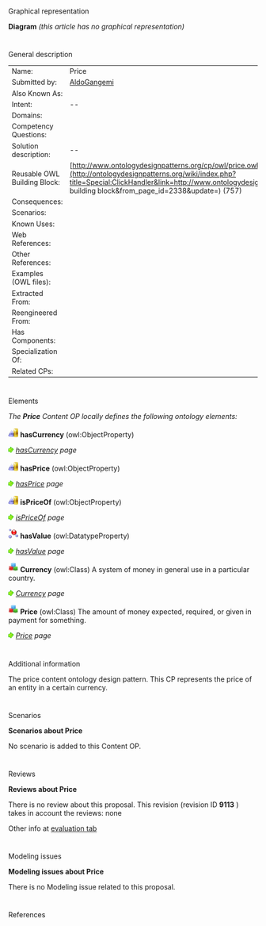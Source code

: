 # 

 Graphical representation



__Diagram__ 
_(this article has no graphical representation)_ 




# 

 General description




|  |  |
| --- | --- |
|  Name:  |  Price  |
|  Submitted by:  | [AldoGangemi](../User/AldoGangemi "User:AldoGangemi")  |
|  Also Known As:  |  |
|  Intent:  |  --  |
|  Domains:  |  |
|  Competency Questions:  |  |
|  Solution description:  |  --  |
|  Reusable OWL Building Block:  | [http://www.ontologydesignpatterns.org/cp/owl/price.owl](http://ontologydesignpatterns.org/wiki/index.php?title=Special:ClickHandler&link=http://www.ontologydesignpatterns.org/cp/owl/price.owl&message=OWL building block&from_page_id=2338&update=)  (757)  |
|  Consequences:  |  |
|  Scenarios:  |  |
|  Known Uses:  |  |
|  Web References:  |  |
|  Other References:  |  |
|  Examples (OWL files):  |  |
|  Extracted From:  |  |
|  Reengineered From:  |  |
|  Has Components:  |  |
|  Specialization Of:  |  |
|  Related CPs:  |  |



  





# 

 Elements



_The
 __Price__ 
 Content OP locally defines the following ontology elements:_ 





[![ObjectProperty](public/images/thumb/c/c3/ObjectProperty.gif/20px-ObjectProperty.gif)](../Image/ObjectProperty.gif "ObjectProperty")
__hasCurrency__ 
 (owl:ObjectProperty)
 
[![](public/images/thumb/8/87/ArrowRight.gif/11px-ArrowRight.gif)](../Image/ArrowRight.gif "ArrowRight.gif")
_[hasCurrency](../Submissions/Price/hasCurrency "Submissions:Price/hasCurrency") 
 page_ 



[![ObjectProperty](public/images/thumb/c/c3/ObjectProperty.gif/20px-ObjectProperty.gif)](../Image/ObjectProperty.gif "ObjectProperty")
__hasPrice__ 
 (owl:ObjectProperty)
 
[![](public/images/thumb/8/87/ArrowRight.gif/11px-ArrowRight.gif)](../Image/ArrowRight.gif "ArrowRight.gif")
_[hasPrice](../Submissions/Price/hasPrice "Submissions:Price/hasPrice") 
 page_ 



[![ObjectProperty](public/images/thumb/c/c3/ObjectProperty.gif/20px-ObjectProperty.gif)](../Image/ObjectProperty.gif "ObjectProperty")
__isPriceOf__ 
 (owl:ObjectProperty)
 
[![](public/images/thumb/8/87/ArrowRight.gif/11px-ArrowRight.gif)](../Image/ArrowRight.gif "ArrowRight.gif")
_[isPriceOf](../Submissions/Price/isPriceOf "Submissions:Price/isPriceOf") 
 page_ 



[![DatatypeProperty](public/images/thumb/a/a5/DatatypeProperty.gif/20px-DatatypeProperty.gif)](../Image/DatatypeProperty.gif "DatatypeProperty")
__hasValue__ 
 (owl:DatatypeProperty)
 
[![](public/images/thumb/8/87/ArrowRight.gif/11px-ArrowRight.gif)](../Image/ArrowRight.gif "ArrowRight.gif")
_[hasValue](../Submissions/Price/hasValue "Submissions:Price/hasValue") 
 page_ 



[![Class](public/images/thumb/2/27/Class.gif/20px-Class.gif)](../Image/Class.gif "Class")
__Currency__ 
 (owl:Class) A system of money in general use in a particular country.
 
[![](public/images/thumb/8/87/ArrowRight.gif/11px-ArrowRight.gif)](../Image/ArrowRight.gif "ArrowRight.gif")
_[Currency](../Submissions/Price/Currency "Submissions:Price/Currency") 
 page_ 



[![Class](public/images/thumb/2/27/Class.gif/20px-Class.gif)](../Image/Class.gif "Class")
__Price__ 
 (owl:Class) The amount of money expected, required, or given in payment for something.
 
[![](public/images/thumb/8/87/ArrowRight.gif/11px-ArrowRight.gif)](../Image/ArrowRight.gif "ArrowRight.gif")
_[Price](../Submissions/Price/Price "Submissions:Price/Price") 
 page_ 


# 

 Additional information



 The price content ontology design pattern. This CP represents the price of an entity in a certain currency.
 



# 

 Scenarios




__Scenarios about Price__ 


 No scenario is added to this Content OP.
 




# 

 Reviews




__Reviews about Price__ 


 There is no review about this proposal.
This revision (revision ID
 __9113__ 
 ) takes in account the reviews: none
 



 Other info at
 [evaluation tab](http://ontologydesignpatterns.org/wiki/index.php?title=Submissions:Price&action=evaluation "http://ontologydesignpatterns.org/wiki/index.php?title=Submissions:Price&action=evaluation") 





  





# 

 Modeling issues




__Modeling issues about Price__ 


 There is no Modeling issue related to this proposal.
 




  





# 

 References